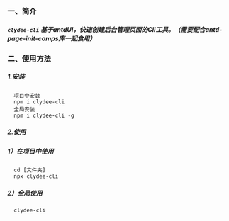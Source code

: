 ### 一、简介
##### `clydee-cli` 基于antdUI，快速创建后台管理页面的Cli工具。（需要配合antd-page-init-comps库一起食用）

### 二、使用方法

##### 1.安装
```
  项目中安装
  npm i clydee-cli
  全局安装
  npm i clydee-cli -g
```

##### 2.使用

##### 1）在项目中使用

```
  cd [文件夹]
  npx clydee-cli
```

##### 2）全局使用

```
  clydee-cli
```

